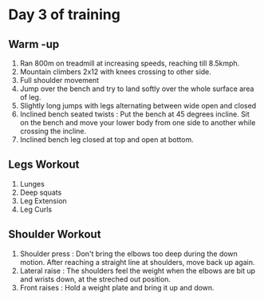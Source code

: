 # Day 3 of training

## Warm -up
1. Ran 800m on treadmill at increasing speeds, reaching till 8.5kmph.
2. Mountain climbers 2x12 with knees crossing to other side.
3. Full shoulder movement
4. Jump over the bench and try to land softly over the whole surface area of leg.
5. Slightly long jumps with legs alternating between wide open and closed
6. Inclined bench seated twists : Put the bench at 45 degrees incline. Sit on the bench and move your lower body from one side to another while crossing the incline.
7. Inclined bench leg closed at top and open at bottom.

## Legs Workout
1. Lunges
2. Deep squats
3. Leg Extension
4. Leg Curls

## Shoulder Workout
1. Shoulder press : Don't bring the elbows too deep during the down motion. After reaching a straight line at shoulders, move back up again.
2. Lateral raise : The shoulders feel the weight when the elbows are bit up and wrists down, at the streched out position.
3. Front raises : Hold a weight plate and bring it up and down.
